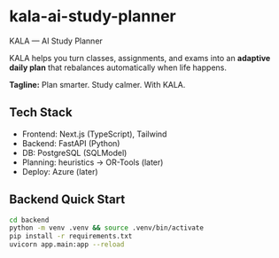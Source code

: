 # kala-ai-study-planner
KALA — AI Study Planner

KALA helps you turn classes, assignments, and exams into an **adaptive daily plan** that rebalances automatically when life happens.

**Tagline:** Plan smarter. Study calmer. With KALA.

## Tech Stack
- Frontend: Next.js (TypeScript), Tailwind
- Backend: FastAPI (Python)
- DB: PostgreSQL (SQLModel)
- Planning: heuristics → OR-Tools (later)
- Deploy: Azure (later)

## Backend Quick Start
```bash
cd backend
python -m venv .venv && source .venv/bin/activate
pip install -r requirements.txt
uvicorn app.main:app --reload
